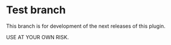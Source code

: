 # Test branch

This branch is for development of the next releases of this plugin.

USE AT YOUR OWN RISK.

